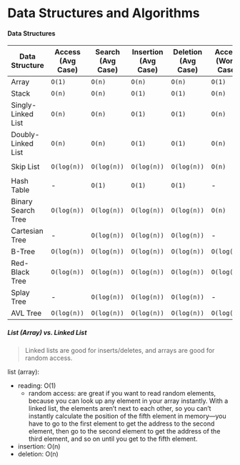 # Data Structures and Algorithms

#### Data Structures

| Data Structure | Access (Avg Case) | Search (Avg Case) | Insertion (Avg Case) | Deletion (Avg Case) | Access (Worst Case) | Search (Worst Case) | Insertion (Worst Case) | Deletion (Worst Case) | Worst Space Complexity |
|---|---|---|---|---|---|---|---|---|---|
| Array	| `O(1)` | `O(n)`	| `O(n)`	| `O(n)` | `O(1)`	| `O(n)` | `O(n)`	| `O(n)` | `O(n)` |
| Stack	| `O(n)` | `O(n)` |	`O(1)` | `O(1)`	| `O(n)` | `O(n)` |	`O(1)` | `O(1)`	| `O(n)` |
| Singly-Linked List | `O(n)`	| `O(n)` | `O(1)` |	`O(1)` |	`O(n)` |	`O(n)` |	`O(1)` |	`O(1)` |	`O(n)` |
| Doubly-Linked List |	`O(n)` |	`O(n)` |	`O(1)` |	`O(1)` |	`O(n)` |	`O(n)` |	`O(1)` |	`O(1)` |	`O(n)` |
| Skip List |	`O(log(n))` |	`O(log(n))` |	`O(log(n))` |	`O(log(n))` |	`O(n)` |	`O(n)` |	`O(n)` |	`O(n)` |	`O(n log(n))` |
| Hash Table | 	-	 | `O(1)` |	`O(1)` |	`O(1)` |	-	| `O(n)` |	`O(n)` |	`O(n)` |	`O(n)` |
| Binary Search Tree |	`O(log(n))` |	`O(log(n))` |	`O(log(n))` |	`O(log(n))` |	`O(n)` |	`O(n)` |	`O(n)` |	`O(n)` |	`O(n)` |
| Cartesian Tree |	- |	`O(log(n))` |	`O(log(n))` |	`O(log(n))` |	-	| `O(n)` |	`O(n)` |	`O(n)` |	`O(n)` | |
| B-Tree |	`O(log(n))` |	`O(log(n))` |	`O(log(n))` |	`O(log(n))` |	`O(log(n))` |	`O(log(n))` |	`O(log(n))` |	`O(log(n))` |	`O(n)` |
| Red-Black Tree |	`O(log(n))` |	`O(log(n))` |	`O(log(n))` |	`O(log(n))` |	`O(log(n))` |	`O(log(n))` |	`O(log(n))` |	`O(log(n))` |	`O(n)` |
| Splay Tree |	-	| `O(log(n))` |	`O(log(n))` |	`O(log(n))` |	-	| `O(log(n))` |	`O(log(n))` |	`O(log(n))` |	`O(n)` |
| AVL Tree |	`O(log(n))` |	`O(log(n))` |	`O(log(n))` |	`O(log(n))` |	`O(log(n))` |	`O(log(n))` |	`O(log(n))` |	`O(log(n))` |	`O(n)` |

##### List (Array) vs. Linked List
> Linked lists are good for inserts/deletes, and arrays are good for random access.

list (array):
- reading: O(1)
    - random access: are great if you want to read random elements, because you can look up any 
      element in your array instantly. With a linked list, the elements aren’t next to each 
      other, so you can’t instantly calculate the position of the fifth element in memory—you 
      have to go to the first element to get the address to the second element, then go to the second 
      element to get the address of the third element, and so on until you get to the fifth element.
- insertion: O(n)
- deletion: O(n)

